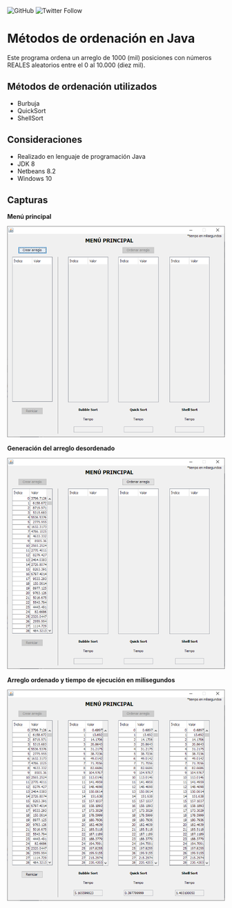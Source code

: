 ![GitHub](https://img.shields.io/github/license/JeffreyMC/Sort-Methods?style=for-the-badge)
![Twitter Follow](https://img.shields.io/twitter/follow/JeffreyMC16)
# Métodos de ordenación en Java

Este programa ordena un arreglo de 1000 (mil) posiciones con números REALES aleatorios entre el 0 al 10.000 (diez mil).

## Métodos de ordenación utilizados

* Burbuja
* QuickSort
* ShellSort

##  Consideraciones

* Realizado en lenguaje de programación Java
* JDK 8
* Netbeans 8.2
* Windows 10

## Capturas

**Menú principal**

![Menú principal](Menu.PNG)

**Generación del arreglo desordenado**

![Arreglo desordenado](Arreglo.PNG)

**Arreglo ordenado y tiempo de ejecución en milisegundos**

![Arreglo ordenado](Ordenado.PNG)

